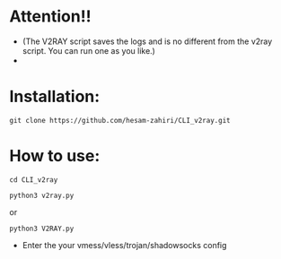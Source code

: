 # Attention‼️
- (The V2RAY script saves the logs and is no different from the v2ray script. You can run one as you like.)
- 
# Installation:

```
git clone https://github.com/hesam-zahiri/CLI_v2ray.git
```
# How to use:
```
cd CLI_v2ray
```
```
python3 v2ray.py
```
or
```
python3 V2RAY.py
```
- Enter the your vmess/vless/trojan/shadowsocks config
